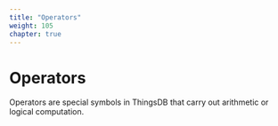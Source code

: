 ```yaml
---
title: "Operators"
weight: 105
chapter: true
---
```


# Operators

Operators are special symbols in ThingsDB that carry out arithmetic or logical computation.
